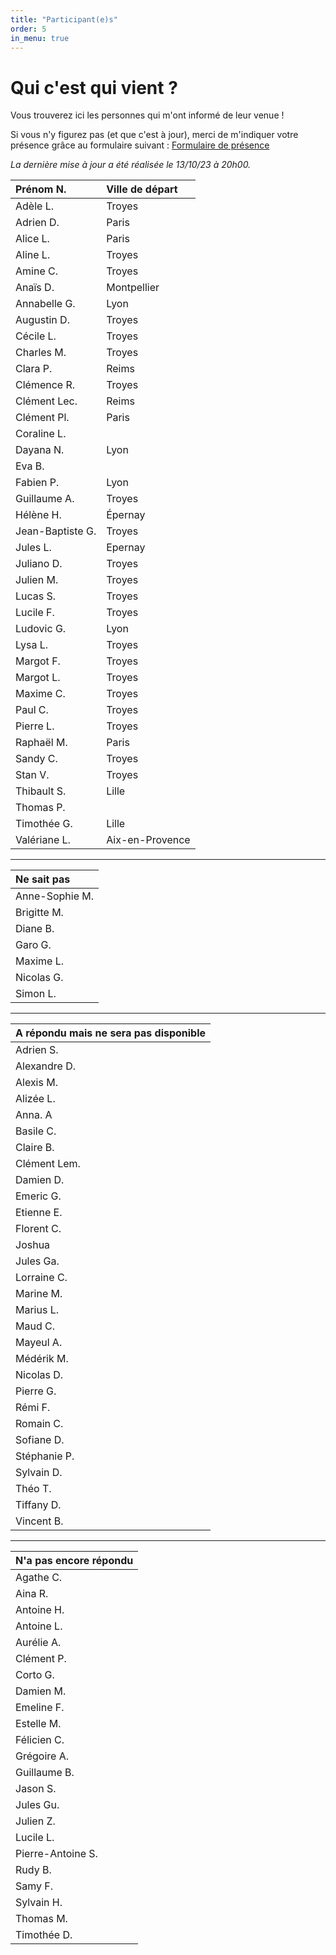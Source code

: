 ```yaml
---
title: "Participant(e)s"
order: 5
in_menu: true
---
```

# **Qui c'est qui vient ?**

Vous trouverez ici les personnes qui m'ont informé de leur venue !

Si vous n'y figurez pas (et que c'est à jour), merci de m'indiquer votre présence grâce au formulaire suivant : [Formulaire de présence](https://framaforms.org/presence-30-ans-pierre-1693486016)

_La dernière mise à jour a été réalisée le  13/10/23 à 20h00._


| Prénom N.     | Ville de départ         |
|:----------------------|:------------------|
| Adèle L.       | Troyes       |
| Adrien D.      | Paris       |
| Alice L.   | Paris |
| Aline L.      | Troyes      |
| Amine C.   |Troyes |
| Anaïs D.       | Montpellier        |
| Annabelle G.        | Lyon      |
| Augustin D.        | Troyes       |
| Cécile L.       | Troyes       |
| Charles M.       | Troyes       |
| Clara P.        | Reims       |
| Clémence R.       | Troyes       |
| Clément Lec.    | Reims     |
| Clément Pl.     | Paris       |
| Coraline L.    |       |
| Dayana N.      | Lyon      |
| Eva B.     |      |
| Fabien P.        | Lyon      |
| Guillaume A.       | Troyes       |
| Hélène H.    | Épernay         |
| Jean-Baptiste G. | Troyes       |
| Jules L.     | Epernay      |
| Juliano D.   | Troyes       |
| Julien M.      | Troyes       |
| Lucas S.       | Troyes       |
| Lucile F.        | Troyes      |
| Ludovic G.   | Lyon |
| Lysa L.       | Troyes      |
| Margot F.       | Troyes      |
| Margot L.        | Troyes      |
| Maxime C.      | Troyes      |
| Paul C.     | Troyes     |
| Pierre L.        | Troyes        |
| Raphaël M.    | Paris       |
| Sandy C.     | Troyes      |
| Stan V.      | Troyes       |
| Thibault S.       | Lille         |
| Thomas P.       |        |
| Timothée G.       | Lille         |
| Valériane L.    | Aix-en-Provence |

---

|Ne sait pas|
|:----------------------|
| Anne-Sophie M.   |
| Brigitte M.        | 
| Diane B.        |
| Garo G.       | 
| Maxime L.        | 
| Nicolas G.      | 
| Simon L.       | 

---

|A répondu mais ne sera pas disponible|
|:----------------------|
| Adrien S.  |
| Alexandre D.      |
| Alexis M.  |
| Alizée L.     |
| Anna. A       | 
| Basile C.        | 
| Claire B.      | 
| Clément Lem.     |
| Damien D. |
| Emeric G.     | 
| Etienne E.      | 
| Florent C.      | 
| Joshua        | 
| Jules Ga.    | 
| Lorraine C. |
| Marine M.       | 
| Marius L.   |  
| Maud C.    | 
| Mayeul A.      | 
| Médérik M.        | 
| Nicolas D.        | 
| Pierre G.   |  
| Rémi F.        | 
| Romain C.    | 
| Sofiane D.        | 
| Stéphanie P.        | 
| Sylvain D.   | 
| Théo T.       | 
| Tiffany D.       | 
| Vincent B.   | 

---

|N'a pas encore répondu|
|:----------------------|
| Agathe C.   |
| Aina R.    | 
| Antoine H.   |
| Antoine L.  | 
| Aurélie A.  |
| Clément P.  |
| Corto G.  |
| Damien M.  |
| Emeline F. |
| Estelle M.  |
| Félicien C.   | 
| Grégoire A.  |
| Guillaume B.  |
| Jason S.  | 
| Jules Gu. | 
| Julien Z.    | 
| Lucile L.    | 
| Pierre-Antoine S.      |
| Rudy B.    | 
| Samy F.  |
| Sylvain H.   | 
| Thomas M.    | 
| Timothée D.    | 